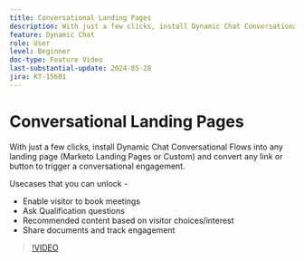 ```yaml
---
title: Conversational Landing Pages
description: With just a few clicks, install Dynamic Chat Conversational Flows into any landing page (Marketo Landing Pages or Custom) and convert any link or button to trigger a conversational engagement.
feature: Dynamic Chat
role: User
level: Beginner
doc-type: Feature Video
last-substantial-update: 2024-05-28
jira: KT-15601
---
```


# Conversational Landing Pages

With just a few clicks, install Dynamic Chat Conversational Flows into any landing page (Marketo Landing Pages or Custom) and convert any link or button to trigger a conversational engagement.

Usecases that you can unlock -

- Enable visitor to book meetings
- Ask Qualification questions
- Recommended content based on visitor choices/interest
- Share documents and track engagement

>[!VIDEO](https://video.tv.adobe.com/v/3429414/?learn=on)
